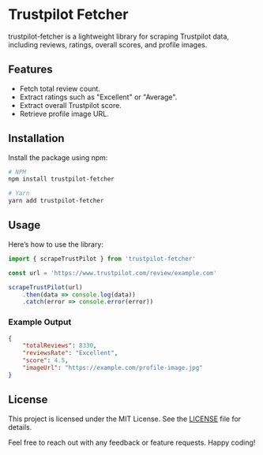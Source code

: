 # Trustpilot Fetcher

trustpilot-fetcher is a lightweight library for scraping Trustpilot data, including reviews, ratings, overall scores, and profile images.

## Features

- Fetch total review count.
- Extract ratings such as "Excellent" or "Average".
- Extract overall Trustpilot score.
- Retrieve profile image URL.

## Installation

Install the package using npm:

```bash
# NPM
npm install trustpilot-fetcher

# Yarn
yarn add trustpilot-fetcher
```

## Usage

Here’s how to use the library:

```javascript
import { scrapeTrustPilot } from 'trustpilot-fetcher'

const url = 'https://www.trustpilot.com/review/example.com'

scrapeTrustPilot(url)
	.then(data => console.log(data))
	.catch(error => console.error(error))
```

### Example Output

```json
{
	"totalReviews": 8330,
	"reviewsRate": "Excellent",
	"score": 4.5,
	"imageUrl": "https://example.com/profile-image.jpg"
}
```

## License

This project is licensed under the MIT License. See the [LICENSE](LICENSE) file for details.

Feel free to reach out with any feedback or feature requests. Happy coding!

